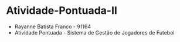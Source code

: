 # Atividade-Pontuada-II
- Rayanne Batista Franco - 91164
- Atividade Pontuada - Sistema de Gestão de Jogadores de Futebol
